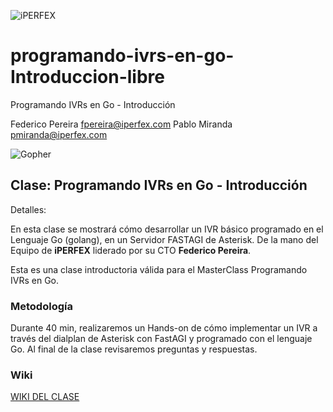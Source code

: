 ![iPERFEX](https://www.iperfex.com/wp-content/uploads/2019/01/iPerfex_logo_naranja-e1546949425459.png)

# programando-ivrs-en-go-Introduccion-libre
Programando IVRs en Go - Introducción


 Federico Pereira <fpereira@iperfex.com>
 Pablo Miranda <pmiranda@iperfex.com>


![Gopher](https://github.com/iperfex-team/programando-ivrs-en-go-introduccion-libre/blob/main/images/golang_gopher-logo1.png)


## Clase: Programando IVRs en Go - Introducción

Detalles:

En esta clase se mostrará cómo desarrollar un IVR básico programado en el Lenguaje Go (golang), en un Servidor FASTAGI de Asterisk. De la mano del Equipo de **iPERFEX** liderado por su CTO **Federico Pereira**.

Esta es una clase introductoria válida para el MasterClass Programando IVRs en Go.

### Metodología

Durante 40 min, realizaremos un Hands-on de cómo implementar un IVR a través del dialplan de Asterisk con FastAGI y programado con el lenguaje Go. Al final de la clase revisaremos preguntas y respuestas.

### Wiki

[WIKI DEL CLASE](https://github.com/iperfex-team/programando-ivrs-en-go-introduccion-libre/wiki)

